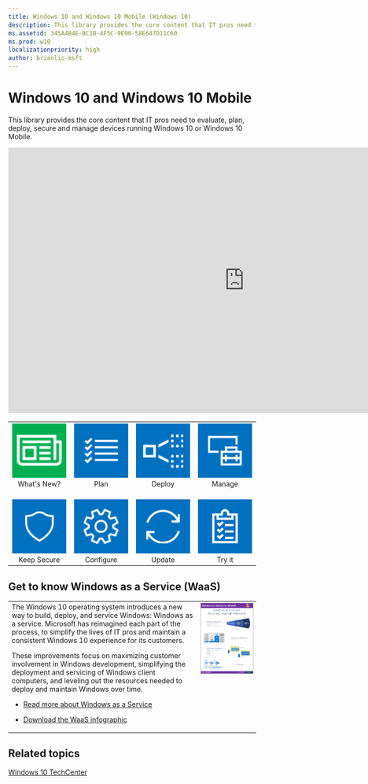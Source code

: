 ```yaml
---
title: Windows 10 and Windows 10 Mobile (Windows 10)
description: This library provides the core content that IT pros need to evaluate, plan, deploy, and manage devices running Windows 10 or Windows 10 Mobile.
ms.assetid: 345A4B4E-BC1B-4F5C-9E90-58E647D11C60
ms.prod: w10
localizationpriority: high
author: brianlic-msft
---
```


# Windows 10 and Windows 10 Mobile

This library provides the core content that IT pros need to evaluate, plan, deploy, secure and manage devices running Windows 10 or Windows 10 Mobile.

<center><iframe src="https://channel9.msdn.com/Events/Ignite/Australia-2017/WIN212/player" width="960" height="540" allowFullScreen frameBorder="0"></iframe></center>

<table border="0" width="100%" align='center'>
</tr>
  <tr style="text-align:center;">
    <td style="width:25%; border:0;">
      <a href="https://technet.microsoft.com/en-us/itpro/windows/whats-new/index">
        <img src="images/w10-whatsnew-highlight.png" alt="Read what's new in Windows 10" title="What's new in Windows 10?" />
      </a>
      <br/>What's New?
    </td>
    <td style="width:25%; border:0;">
      <a href="https://technet.microsoft.com/en-us/itpro/windows/plan/index">
        <img src="images/w10-plan.png" alt="Plan your Windows 10 enterprise deployment" title="Plan your Windows 10 enterprise deployment" />
      </a>
      <br/>Plan
    </td>
    <td style="width:25%; border:0;">
      <a href="https://technet.microsoft.com/en-us/itpro/windows/deploy/index">
        <img src="images/w10-deploy.png" alt="Deploy Windows 10 in your enterprise" title="Deploy Windows 10" />
      </a>
      <br/>Deploy
    </td>
    <td style="width:25%; border:0;">
      <a href="https://technet.microsoft.com/en-us/itpro/windows/manage/index">
        <img src="images/w10-manage.png" alt="Manage Windows 10 in your enterprise" title="Manage Windows 10" />
      </a>
      <br/>Manage
    </td>
  </tr>
  <tr style="text-align:center;">
    <td style="width:25%; border:0;">
    <br/>
      <a href="https://technet.microsoft.com/en-us/itpro/windows/keep-secure/index">
        <img src="images/w10-secure.png" alt="Keep Windows 10 secure" title="Keep Windows 10 secure" />
      </a>
      <br/>Keep Secure
    </td>
    <td style="width:25%; border:0;">
      <br/>
      <a href="https://technet.microsoft.com/en-us/itpro/windows/configure/index">
        <img src="images/W10-configure.png" alt="Configure Windows 10 in your enterprise" title="Configure Windows 10" />
      </a>
      <br/>Configure
    </td>
    <td style="width:25%; border:0;">
      <br/>
      <a href="https://technet.microsoft.com/en-us/itpro/windows/update/index">
        <img src="images/w10-update.png" alt="Update Windows 10 in your enterprise" title="Update Windows 10" />
      </a>
      <br/>Update
    </td>
    <td style="width:25%; border:0;">
      <br/>
      <a href="">
        <img src="images/w10-evaluation.png" alt="Try Windows 10" title="Try Windows 10" />
      </a>
      <br/>Try it
    </td>
  </tr>
</table>

## Get to know Windows as a Service (WaaS)
<table border="0" width="100%" align='center'>
<tr>
  <td valign=top width:40%; border:0;>The Windows 10 operating system introduces a new way to build, deploy, and service Windows: Windows as a service. Microsoft has reimagined each part of the process, to simplify the lives of IT pros and maintain a consistent Windows 10 experience for its customers.

  These improvements focus on maximizing customer involvement in Windows development, simplifying the deployment and servicing of Windows client computers, and leveling out the resources needed to deploy and maintain Windows over time.
  - <a href='https://technet.microsoft.com/en-us/itpro/windows/manage/waas-overview'>Read more about Windows as a Service</a>

  - <a href=''>Download the WaaS infographic</a>

  </td>
  <td valign=top width:60%; border:0;><center><img style='border:thin silver solid' src="images/w10-WaaS-poster.png" alt="Get to know Windows as a Service (WaaS) " title="Get to know Windows as a Service (WaaS)" /></center></td>
</tr>
<table>

## Related topics
[Windows 10 TechCenter](https://go.microsoft.com/fwlink/?LinkId=620009)

 

 
